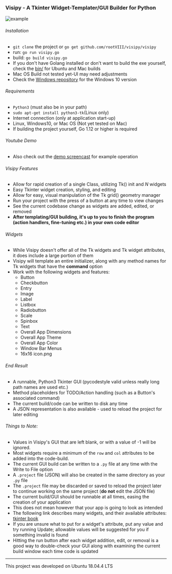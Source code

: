 <h3>Visipy - A Tkinter Widget-Templater/GUI Builder for Python</h3>



<img src="https://github.com/rootVIII/visipy/blob/master/example.png" alt="example">




###### Installation
 <ul>
  <li><code>git clone</code> the project or <code>go get github.com/rootVIII/visipy/visipy</code></li>
  <li>run: <code>go run visipy.go</code></li>
  <li>build: <code>go build visipy.go</code></li>
  <li>If you don't have Golang installed or don't want to build the exe yourself, check the <a href="https://github.com/rootVIII/visipy/tree/master/bin">bin/</a> for Ubuntu and Mac builds</li>
  <li>Mac OS Build not tested yet-UI may need adjustments</li>
  <li>Check the <a href="https://github.com/rootVIII/visipyWIN10">Windows repository</a> for the Windows 10 version</li>
</ul> 



###### Requirements
<ul>
  <li><code>Python3</code> (must also be in your path)</li>
  <li><code>sudo apt-get install python3-tk</code>(Linux only)</li>
  <li>Internet connection (only at application start-up)</li>
  <li>Linux, Windows10, or Mac OS (Not yet tested on Mac)</li>
  <li>If building the project yourself, Go 1.12 or higher is required</li>
</ul>



###### Youtube Demo
<ul>
  <li>Also check out the <a href="https://youtu.be/i0pYqYdM1VQ" target="_blank">demo screencast</a> for example operation</li>
</ul>



###### Visipy Features
<ul>
  <li>Allow for rapid creation of a single Class, utilizing Tk() init and <i>N</i> widgets</li>
  <li>Easy Tkinter widget creation, styling, and editing</li>
  <li>Allow for easy, visual manipulation of the Tk grid() geometry manager</li>
  <li>Run your project with the press of a button at any time to view changes</li>
  <li>See the current codebase change as widgets are added, edited, or removed</li>
  <li><b>After templating/GUI building, it's up to you to finish the program (action handlers, fine-tuning etc.) in your own code editor</b></li>
</ul>



###### Widgets
<ul>
  <li>While Visipy doesn't offer all of the Tk widgets and Tk widget attributes, it does include a large portion of them</li>
  <li>Visipy will template an entire initializer, along with any method names for Tk widgets that have the <b>command</b> option</li>
  <li> Work with the following widgets and features:
    <ul>
      <li>Button</li>
      <li>Checkbutton</li>
      <li>Entry</li>
      <li>Image</li>
      <li>Label</li>
      <li>Listbox</li>
      <li>Radiobutton</li>
      <li>Scale</li>
      <li>Spinbox</li>
      <li>Text</li>
      <li>Overall App Dimensions</li>
      <li>Overall App Theme</li>
      <li>Overall App Color</li>
      <li>Window Bar Menus</li>
      <li>16x16 icon.png</li>
    </ul>
  </li>
</ul>



###### End Result
<ul>
  <li>A runnable, Python3 Tkinter GUI (pycodestyle valid unless really long path names are used etc.)</li>
  <li>Method placeholders for TODO/Action handling (such as a Button's associated command)</li>
  <li>The current build/code can be written to disk any time</li>
  <li>A JSON representation is also available - used to reload the project for later editing</li>
</ul>



###### Things to Note:
<ul>
  <li>Values in Visipy's GUI that are left blank, or with a value of -1 will be ignored.</li>
  <li>Most widgets require a minimum of the <code>row</code> and <code>col</code> attributes to be added into the code-build.</li>
  <li>The current GUI build can be written to a <code>.py</code> file at any time with the Write to File option</li>
  <li>A <code>.project</code> file (JSON) will also be created in the same directory as your <code>.py</code> file</li>
  <li>The <code>.project</code> file may be discarded or saved to reload the project later to continue working on the same project (<b>do not</b> edit the JSON file)</li>
  <li>The current build/GUI should be runnable at all times, easing the creation of your application</li>
  <li>This does not mean however that your app is going to look as intended</li>
  <li>The following link describes many widgets, and their available attributes: <a href="http://effbot.org/tkinterbook/tkinter-classes.htm" target="_blank">tkinter book</a></li>
  <li>If you are unsure what to put for a widget's attribute, put any value and try running Update; allowable values will be suggested for you if something invalid is found</li>
  <li>Hitting the run button after each widget addition, edit, or removal is a good way to double-check your GUI along with examining the current build window each time code is updated</li>
</ul>



<hr>
This project was developed on Ubuntu 18.04.4 LTS
